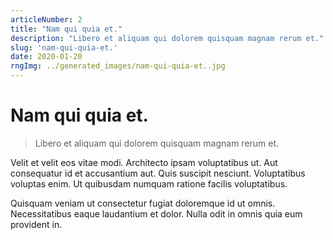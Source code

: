 ```yaml
---
articleNumber: 2
title: "Nam qui quia et."
description: "Libero et aliquam qui dolorem quisquam magnam rerum et."
slug: 'nam-qui-quia-et.'
date: 2020-01-20
rngImg: ../generated_images/nam-qui-quia-et..jpg
---
```


# Nam qui quia et.

> Libero et aliquam qui dolorem quisquam magnam rerum et.

Velit et velit eos vitae modi. Architecto ipsam voluptatibus ut. Aut consequatur id et accusantium aut. Quis suscipit nesciunt. Voluptatibus voluptas enim. Ut quibusdam numquam ratione facilis voluptatibus.
 Quisquam veniam ut consectetur fugiat doloremque id ut omnis. Necessitatibus eaque laudantium et dolor. Nulla odit in omnis quia eum provident in.

